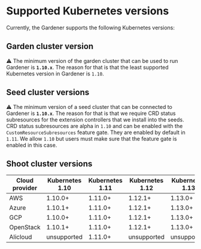 # Supported Kubernetes versions

Currently, the Gardener supports the following Kubernetes versions:

## Garden cluster version

:warning: The minimum version of the garden cluster that can be used to run Gardener is **`1.10.x`**.
The reason for that is that the least supported Kubernetes version in Gardener is `1.10`.

## Seed cluster versions

:warning: The minimum version of a seed cluster that can be connected to Gardener is **`1.10.x`**.
The reason for that is that we require CRD status subresources for the extension controllers that we install into the seeds.
CRD status subresources are alpha in `1.10` and can be enabled with the `CustomResourceSubresources` feature gate.
They are enabled by default in `1.11`. We allow `1.10` but users must make sure that the feature gate is enabled in this case.

## Shoot cluster versions

| Cloud provider | Kubernetes 1.10 | Kubernetes 1.11 | Kubernetes 1.12 | Kubernetes 1.13 |
| -------------- | --------------- | --------------- | --------------- | --------------- |
| AWS            | 1.10.0+         | 1.11.0+         | 1.12.1+         | 1.13.0+         |
| Azure          | 1.10.1+         | 1.11.0+         | 1.12.1+         | 1.13.0+         |
| GCP            | 1.10.0+         | 1.11.0+         | 1.12.1+         | 1.13.0+         |
| OpenStack      | 1.10.1+         | 1.11.0+         | 1.12.1+         | 1.13.0+         |
| Alicloud       | unsupported     | 1.11.0+         | unsupported     | unsupported     |
